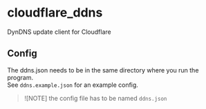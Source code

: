 # cloudflare_ddns

DynDNS update client for Cloudflare

## Config

The ddns.json needs to be in the same directory where you run the program.  
See `ddns.example.json` for an example config.
> ![NOTE]
> the config file has to be named `ddns.json`
